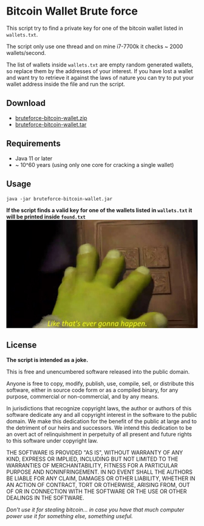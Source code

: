 # Bitcoin Wallet Brute force

This script try to find a private key for one of the bitcoin wallet listed in `wallets.txt`.


The script only use one thread and on mine i7-7700k it checks ~ 2000 wallets/second.

The list of wallets inside `wallets.txt` are empty random generated wallets, so replace them by the addresses of your interest.
If you have lost a wallet and want try to retrieve it against the laws of nature you can try to put your wallet address inside the file and run the script.

## Download
 - [bruteforce-bitcoin-wallet.zip](https://github.com/edobrb/BitcoinWalletBruteforce/releases/download/1.0.0/bruteforce-bitcoin-wallet.zip)
 - [bruteforce-bitcoin-wallet.tar](https://github.com/edobrb/BitcoinWalletBruteforce/releases/download/1.0.0/bruteforce-bitcoin-wallet.tar)


## Requirements
 - Java 11 or later
 - ~ 10^60 years (using only one core for cracking a single wallet)
 
## Usage
`java -jar bruteforce-bitcoin-wallet.jar`



**If the script finds a valid key for one of the wallets listed in `wallets.txt` it will be printed inside `found.txt`**
![like that's ever gonna happen](shrek.jpg)


## License

**The script is intended as a joke.**

This is free and unencumbered software released into the public domain.

Anyone is free to copy, modify, publish, use, compile, sell, or
distribute this software, either in source code form or as a compiled
binary, for any purpose, commercial or non-commercial, and by any
means.

In jurisdictions that recognize copyright laws, the author or authors
of this software dedicate any and all copyright interest in the
software to the public domain. We make this dedication for the benefit
of the public at large and to the detriment of our heirs and
successors. We intend this dedication to be an overt act of
relinquishment in perpetuity of all present and future rights to this
software under copyright law.

THE SOFTWARE IS PROVIDED "AS IS", WITHOUT WARRANTY OF ANY KIND,
EXPRESS OR IMPLIED, INCLUDING BUT NOT LIMITED TO THE WARRANTIES OF
MERCHANTABILITY, FITNESS FOR A PARTICULAR PURPOSE AND NONINFRINGEMENT.
IN NO EVENT SHALL THE AUTHORS BE LIABLE FOR ANY CLAIM, DAMAGES OR
OTHER LIABILITY, WHETHER IN AN ACTION OF CONTRACT, TORT OR OTHERWISE,
ARISING FROM, OUT OF OR IN CONNECTION WITH THE SOFTWARE OR THE USE OR
OTHER DEALINGS IN THE SOFTWARE.


*Don't use it for stealing bitcoin... in case you have that much computer power use it for something else, something useful.*
